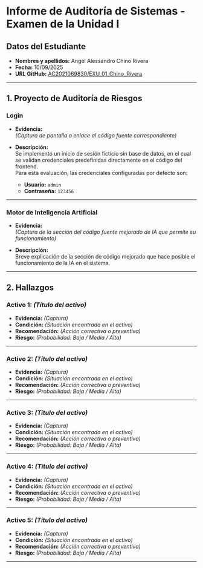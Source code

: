 # Informe de Auditoría de Sistemas - Examen de la Unidad I

## Datos del Estudiante
- **Nombres y apellidos:** Angel Alessandro Chino Rivera  
- **Fecha:** 10/09/2025  
- **URL GitHub:** [AC2021069830/EXU_01_Chino_Rivera](https://github.com/AC2021069830/EXU_01_Chino_Rivera.git)  

---

## 1. Proyecto de Auditoría de Riesgos

### Login
- **Evidencia:**  
*(Captura de pantalla o enlace al código fuente correspondiente)*  

- **Descripción:**  
Se implementó un inicio de sesión ficticio sin base de datos, en el cual se validan credenciales predefinidas directamente en el código del frontend.  
Para esta evaluación, las credenciales configuradas por defecto son:  
  - **Usuario:** `admin`  
  - **Contraseña:** `123456`  

---

### Motor de Inteligencia Artificial
- **Evidencia:**  
*(Captura de la sección del código fuente mejorado de IA que permite su funcionamiento)*  

- **Descripción:**  
Breve explicación de la sección de código mejorado que hace posible el funcionamiento de la IA en el sistema.  

---

## 2. Hallazgos

### Activo 1: *(Título del activo)*
- **Evidencia:** *(Captura)*  
- **Condición:** *(Situación encontrada en el activo)*  
- **Recomendación:** *(Acción correctiva o preventiva)*  
- **Riesgo:** *(Probabilidad: Baja / Media / Alta)*  

---

### Activo 2: *(Título del activo)*
- **Evidencia:** *(Captura)*  
- **Condición:** *(Situación encontrada en el activo)*  
- **Recomendación:** *(Acción correctiva o preventiva)*  
- **Riesgo:** *(Probabilidad: Baja / Media / Alta)*  

---

### Activo 3: *(Título del activo)*
- **Evidencia:** *(Captura)*  
- **Condición:** *(Situación encontrada en el activo)*  
- **Recomendación:** *(Acción correctiva o preventiva)*  
- **Riesgo:** *(Probabilidad: Baja / Media / Alta)*  

---

### Activo 4: *(Título del activo)*
- **Evidencia:** *(Captura)*  
- **Condición:** *(Situación encontrada en el activo)*  
- **Recomendación:** *(Acción correctiva o preventiva)*  
- **Riesgo:** *(Probabilidad: Baja / Media / Alta)*  

---

### Activo 5: *(Título del activo)*
- **Evidencia:** *(Captura)*  
- **Condición:** *(Situación encontrada en el activo)*  
- **Recomendación:** *(Acción correctiva o preventiva)*  
- **Riesgo:** *(Probabilidad: Baja / Media / Alta)*  

---

